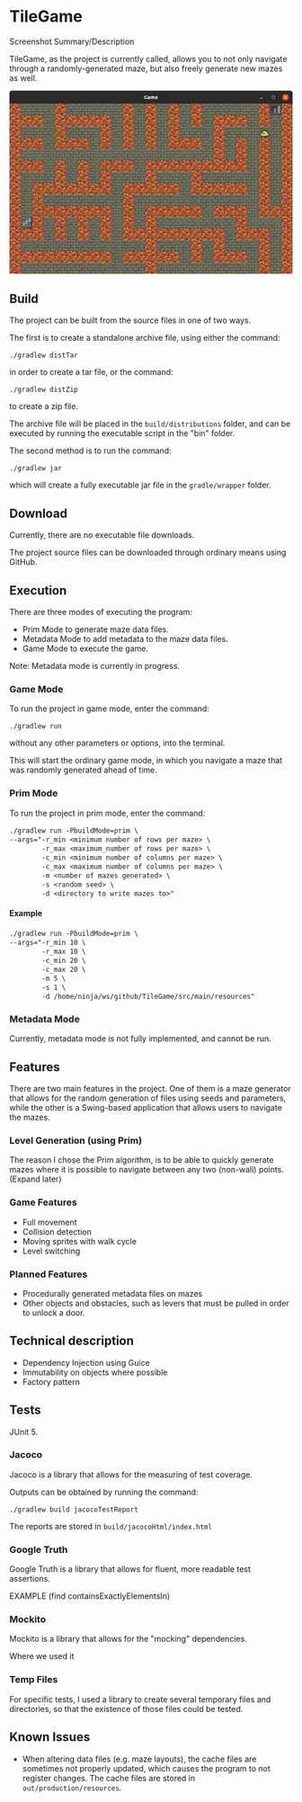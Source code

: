 # TileGame

Screenshot
Summary/Description

TileGame, as the project is currently called, allows you to not only navigate through a randomly-generated maze, but also freely generate new mazes as well.

![alt text](images/mainScreenshot.png "Game Screenshot")

## Build

The project can be built from the source files in one of two ways.

The first is to create a standalone archive file, using either the command: 

    ./gradlew distTar

in order to create a tar file, or the command: 

    ./gradlew distZip
    
to create a zip file.

The archive file will be placed in the `build/distributions` folder, and can be executed by running the executable script in the "bin" folder.

The second method is to run the command: 

    ./gradlew jar

which will create a fully executable jar file in the `gradle/wrapper` folder.


## Download

Currently, there are no executable file downloads.

The project source files can be downloaded through ordinary means using GitHub.

## Execution

There are three modes of executing the program: 
- Prim Mode to generate maze data files.
- Metadata Mode to add metadata to the maze data files.
- Game Mode to execute the game.

Note: Metadata mode is currently in progress.

### Game Mode

To run the project in game mode, enter the command:

    ./gradlew run

without any other parameters or options, into the terminal.

This will start the ordinary game mode, in which you navigate a maze that was randomly generated ahead of time.

### Prim Mode

To run the project in prim mode, enter the command:

    ./gradlew run -PbuildMode=prim \
    --args="-r_min <minimum number of rows per maze> \
            -r_max <maximum_number of rows per maze> \
            -c_min <minimum number of columns per maze> \
            -c_max <maximum number of columns per maze> \
            -m <number of mazes generated> \
            -s <random seed> \
            -d <directory to write mazes to>"

#### Example

    ./gradlew run -PbuildMode=prim \
    --args="-r_min 10 \
            -r_max 10 \
            -c_min 20 \
            -c_max 20 \
            -m 5 \
            -s 1 \
            -d /home/ninja/ws/github/TileGame/src/main/resources"

### Metadata Mode

Currently, metadata mode is not fully implemented, and cannot be run.

## Features

There are two main features in the project. One of them is a maze generator that allows for the random generation of 
files using seeds and parameters, while the other is a Swing-based application that allows users to navigate the mazes.

### Level Generation (using Prim)

The reason I chose the Prim algorithm, is to be able to quickly generate mazes where it is possible to navigate between any two (non-wall) 
points. (Expand later)

### Game Features

- Full movement
- Collision detection
- Moving sprites with walk cycle
- Level switching

### Planned Features

- Procedurally generated metadata files on mazes
- Other objects and obstacles, such as levers that must be pulled in order to unlock a door.


## Technical description

- Dependency Injection using Guice
- Immutability on objects where possible
- Factory pattern


## Tests
JUnit 5.

### Jacoco

Jacoco is a library that allows for the measuring of test coverage.

Outputs can be obtained by running the command:

    ./gradlew build jacocoTestReport
    
The reports are stored in `build/jacocoHtml/index.html`

### Google Truth

Google Truth is a library that allows for fluent, more readable test assertions.

EXAMPLE (find containsExactlyElementsIn)

### Mockito

Mockito is a library that allows for the "mocking" dependencies.

Where we used it

### Temp Files

For specific tests, I used a library to create several temporary files and directories, so that the existence of those 
files could be tested.

## Known Issues

- When altering data files (e.g. maze layouts), the cache files are sometimes not properly updated, which causes the 
program to not register changes. The cache files are stored in `out/production/resources`.